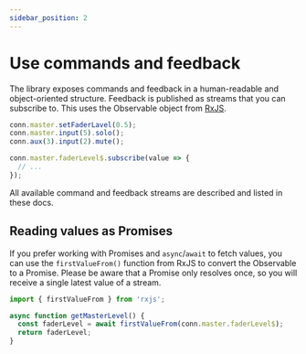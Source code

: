 ```yaml
---
sidebar_position: 2
---
```


# Use commands and feedback

The library exposes commands and feedback in a human-readable and object-oriented structure.
Feedback is published as streams that you can subscribe to. This uses the Observable object from [RxJS](https://rxjs.dev/).

```ts
conn.master.setFaderLavel(0.5);
conn.master.input(5).solo();
conn.aux(3).input(2).mute();

conn.master.faderLevel$.subscribe(value => {
  // ...
});
```

All available command and feedback streams are described and listed in these docs.

## Reading values as Promises

If you prefer working with Promises and `async`/`await` to fetch values, you can use the `firstValueFrom()` function from RxJS to convert the Observable to a Promise. Please be aware that a Promise only resolves once, so you will receive a single latest value of a stream.

```ts
import { firstValueFrom } from 'rxjs';

async function getMasterLevel() {
  const faderLevel = await firstValueFrom(conn.master.faderLevel$);
  return faderLevel;
}
```
